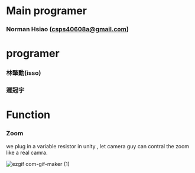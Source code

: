 # Main programer
### Norman Hsiao (csps40608a@gmail.com)
# programer
### 林肇勳(isso)
### 遲冠宇
# Function
### Zoom
we plug in a variable resistor in unity , let camera guy can contral the zoom like a real camra.

![ezgif com-gif-maker (1)](https://user-images.githubusercontent.com/42707843/113886745-80484880-97f3-11eb-92c8-768499ad3ba0.gif)

